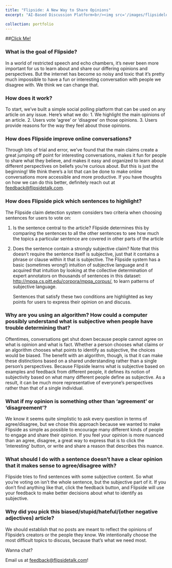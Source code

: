 ```yaml
---
title: "Flipside: A New Way to Share Opinions"
excerpt: "AI-Based Discussion Platform<br/><img src='/images/flipsidelog.png'>"

collection: portfolio
---
```


##[Click Me!](https://www.flipsidetalk.com)

### What is the goal of Flipside?

In a world of restricted speech and echo chambers, it’s never been more important for us to learn about and share our differing opinions and perspectives. But the internet has become so noisy and toxic that it’s pretty much impossible to have a fun or interesting conversation with people we disagree with. We think we can change that.


### How does it work?

To start, we’ve built a simple social polling platform that can be used on any article on any issue. Here’s what we do: 1. We highlight the main opinions of an article. 2. Users vote ‘agree’ or ‘disagree’ on those opinions. 3. Users provide reasons for the way they feel about those opinions.


### How does Flipside improve online conversations?

Through lots of trial and error, we’ve found that the main claims create a great jumping off point for interesting conversations, makes it fun for people to share what they believe, and makes it easy and organized to learn about different perspectives on beliefs you’re curious about. But this is just the beginning! We think there’s a lot that can be done to make online conversations more accessible and more productive. If you have thoughts on how we can do this better, definitely reach
out at feedback@flipsidetalk.com.


### How does Flipside pick which sentences to highlight?

The Flipside claim detection system considers two criteria when choosing sentences for users to vote on: 

1. Is the sentence central to the article? Flipside determines this by comparing the sentences to all the other sentences to see how much the topics a particular sentence are covered in other parts of the article 

2. Does the sentence contain a strongly subjective claim? Note that this doesn’t require the sentence itself is subjective, just that it contains a phrase or clause within it that is subjective. The Flipside system has a basic (sometimes wrong!) intuition of subjective language and it acquired that intuition by looking at the collective determination of expert annotators on thousands of sentences in this dataset: http://mpqa.cs.pitt.edu/corpora/mpqa_corpus/, to learn patterns of
   subjective language. 

   Sentences that satisfy these two conditions are highlighted as key points for users to express their opinion on and discuss.


### Why are you using an algorithm? How could a computer possibly understand what is subjective when people have trouble determining that?

   Oftentimes, conversations get shut down because people cannot agree on what is opinion and what is fact. Whether a person chooses what claims or an algorithm chooses what points to identify as subjective, the choices would be biased. The benefit with an algorithm, though, is that it can make these distinctions based on a shared understanding rather than a single person’s perspectives. Because Flipside learns what is subjective based on examples and feedback from different people, it
   defines its notion of subjectivity based on what many different people define as subjective. As a result, it can be much more representative of everyone’s perspectives rather than that of a single individual.

### What if my opinion is something other than ‘agreement’ or ‘disagreement’?

   We know it seems quite simplistic to ask every question in terms of agree/disagree, but we chose this approach because we wanted to make Flipside as simple as possible to encourage many different kinds of people to engage and share their opinion. If you feel your opinion is more nuanced than an agree, disagree, a great way to express that is to click the ‘interesting’ button, or write and share a reason that describes this nuance.


### What should I do with a sentence doesn’t have a clear opinion that it makes sense to agree/disagree with?

   Flipside tries to find sentences with some subjective content. So what you’re voting on isn’t the whole sentence, but the subjective part of it. If you don’t find anything like that, click the feedback button, and Flipside will use your feedback to make better decisions about what to identify as subjective.


### Why did you pick this biased/stupid/hateful/(other negative adjectives) article?

   We should establish that no posts are meant to reflect the opinions of Flipside’s creators or the people they know. We intentionally choose the most difficult topics to discuss, because that’s what we need most.


   Wanna chat?

   Email us at feedback@flipsidetalk.com!


